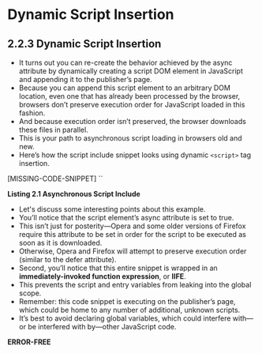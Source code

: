 # Dynamic Script Insertion

## 2.2.3 Dynamic Script Insertion

- It turns out you can re-create the behavior achieved by the async attribute by dynamically creating a script DOM element in JavaScript and appending it to the publisher’s page.
- Because you can append this script element to an arbitrary DOM location, even one that has already been processed by the browser, browsers don’t preserve execution order for JavaScript loaded in this fashion.
- And because execution order isn’t preserved, the browser downloads these files in parallel.
- This is your path to asynchronous script loading in browsers old and new.
- Here’s how the script include snippet looks using dynamic `<script>` tag insertion.

[MISSING-CODE-SNIPPET]
``

**Listing 2.1 Asynchronous Script Include**

- Let's discuss some interesting points about this example.
- You’ll notice that the script element’s async attribute is set to true.
- This isn’t just for posterity—Opera and some older versions of Firefox require this attribute to be set in order for the script to be executed as soon as it is downloaded.
- Otherwise, Opera and Firefox will attempt to preserve execution order (similar to the defer attribute).
- Second, you’ll notice that this entire snippet is wrapped in an **immediately-invoked function expression**, or **IIFE**.
- This prevents the script and entry variables from leaking into the global scope.
- Remember: this code snippet is executing on the publisher’s page, which could be home to any number of additional, unknown scripts.
- It’s best to avoid declaring global variables, which could interfere with—or be interfered with by—other JavaScript code.

**ERROR-FREE <SCRIPT> TAG INSERTION**
In the previous example, the `<script>` tag element is inserted before another found script element on the page.
Alternatively, you could append the `<script>` tag to the head or body, but that isn’t always safe.
In some browsers it’s possible to load a web page without a head element (admittedly, rare).
And appending to the body element before it’s finished parsing can sometimes cause browser exceptions.
Inserting before a found script element is a surefire way to load a script file without running into these gotchas.

And you can always guarantee there’s at least one script element: the one that loaded your application.
You might be wondering to yourself, “Why are we paying so much attention to this include snippet?”
When it comes to third-party development, first impressions count.
After you distribute this include snippet to publishers, it’ll be incredibly difficult to get them to change this code later.
And unfortunately, since you likely don’t have access to the servers hosting their website, you can’t change it for them.
It’s a good idea to come out with your best solution first.

**FASTER SCRIPT LOADING**
If you’re interested in learning more techniques for loading your scripts faster, you’ll want to read
the **High Performance Web Sites series of books by Steve Souders (O’Reilly)**.

Steve covers every conceivable way of loading scripts, some of which can translate to big performance savings in your applications.
We’ll cover some of these techniques as they pertain to third-party scripts in chapter 9 on performance.

We’re moving on for now, but we’ll revisit the script include snippet later in this chapter.
In the meantime, pretend you’ve already given the asynchronous include snippet to one of your store’s loyal fans, which they’ve added to their web page’s HTML source and published.

This will cause your application’s initial script file, `widget.js`, to load on their web page.
Let’s take a look inside this script file and see what it’s doing.

---

#### From [[_2_loading-script]]

[//begin]: # "Autogenerated link references for markdown compatibility"
[_2_loading-script]: _2_loading-script "Loading Script"
[//end]: # "Autogenerated link references"
